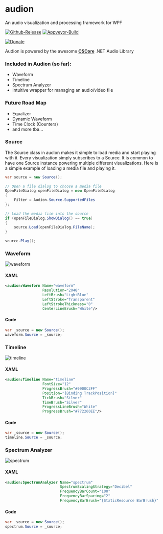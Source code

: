 # audion
An audio visualization and processing framework for WPF

[![Github-Release](https://img.shields.io/github/release/audion/rubidium.svg)](https://github.com/tjscience/audion/releases)
[![Appveyor-Build](https://ci.appveyor.com/api/projects/status/github/tjscience/audion?svg=true)](https://ci.appveyor.com/project/tjscience/audion)

[![Donate](https://pledgie.com/campaigns/33441.png?skin_name=chrome)](https://pledgie.com/campaigns/33441)

Audion is powered by the awesome **[CSCore](https://github.com/filoe/cscore)** .NET Audio Library

### Included in Audion (so far):

* Waveform
* Timeline
* Spectrum Analyzer
* Intuitive wrapper for managing an audio/video file

### Future Road Map

* Equalizer
* Dynamic Waveform
* Time Clock (Counters)
* and more tba...

### Source

The Source class in audion makes it simple to load media and start playing with it. Every visualization simply subscribes to a Source. It is common to have one Source instance powering multiple different visualizations. Here is a simple example of loading a media file and playing it.

```C#
var source = new Source();
    
// Open a file dialog to choose a media file
OpenFileDialog openFileDialog = new OpenFileDialog
{
    Filter = Audion.Source.SupportedFiles
};
        
// Load the media file into the source
if (openFileDialog.ShowDialog() == true)
{
    source.Load(openFileDialog.FileName);
}
    
source.Play();
```    
    
### Waveform

![waveform](https://cloud.githubusercontent.com/assets/3706870/22753981/f62a8342-ee0b-11e6-8a75-adb744b969ed.png)

#### XAML

```XML
<audion:Waveform Name="waveform" 
                 Resolution="2048"
                 LeftBrush="LightBlue"                     
                 LeftStroke="Transparent"
                 LeftStrokeThickness="0"
                 CenterLineBrush="White"/>
```

#### Code

```C#
var _source = new Source();
waveform.Source = _source;
```

### Timeline

![timeline](https://cloud.githubusercontent.com/assets/3706870/22754270/03c1ad68-ee0d-11e6-80bd-edeb34a8ab9e.png)

#### XAML

```XML
<audion:Timeline Name="timeline" 
                 FontSize="12" 
                 ProgressBrush="#9900C3FF"
                 Position="{Binding TrackPosition}"
                 TickBrush="Silver"
                 TimeBrush="Silver"
                 ProgressLineBrush="White"
                 ProgressBrush="#772200EE"/>
```

#### Code

```C#
var _source = new Source();
timeline.Source = _source;
```
    
### Spectrum Analyzer

![spectrum](https://cloud.githubusercontent.com/assets/3706870/22754485/abd235fe-ee0d-11e6-848f-c4b5500c9c52.png)

#### XAML

```XML
<audion:SpectrumAnalyzer Name="spectrum" 
                         SpectrumScalingStrategy="Decibel"
                         FrequencyBarCount="100" 
                         FrequencyBarSpacing="2" 
                         FrequencyBarBrush="{StaticResource BarBrush}" />
```

#### Code

```C#
var _source = new Source();
spectrum.Source = _source;
```

    
